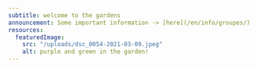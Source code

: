 ```yaml
---
subtitle: welcome to the gardens
announcement: Some important information -> [here](/en/info/groupes/)
resources:
  featuredImage:
    src: "/uploads/dsc_0054-2021-03-09.jpeg"
    alt: purple and green in the garden!
---
```

